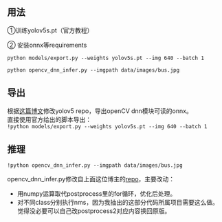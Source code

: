 ## 用法
①训练yolov5s.pt（官方教程）

② 安装onnx等requirements

``` 
python models/export.py --weights yolov5s.pt --img 640 --batch 1  

python opencv_dnn_infer.py --imgpath data/images/bus.jpg
```





## 导出
根据[这篇博文](https://github.com/hpc203/yolov5-dnn-cpp-python)修改yolov5 repo，导出openCV dnn模块可读的onnx。  <br>
直接使用官方给出的脚本导出：<br>
 ``` !python models/export.py --weights yolov5s.pt --img 640 --batch 1  ```
 <br>
 
 ## 推理

 ```!python opencv_dnn_infer.py --imgpath data/images/bus.jpg```


opencv_dnn_infer.py修改自上面这位博主的[repo](https://github.com/hpc203/yolov5-dnn-cpp-python)，主要改动：
* 用numpy运算取代postprocess里的for循环，优化后处理。
* 对不同class分别执行nms，因为我抽出的这部分代码所属项目需要这么做。觉得没必要可以自己改postprocess2对应内容换回原版。





